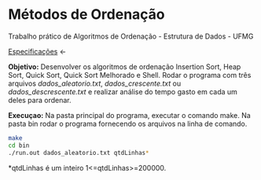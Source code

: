 # Métodos de Ordenação
Trabalho prático de Algoritmos de Ordenação - Estrutura de Dados - UFMG

<a href="https://drive.google.com/file/d/1s3P8Fh1Gcjh7bku6WYmhtKr5S-pdYVbV/view">Especificações</a> ← 

<b>Objetivo:</b> Desenvolver os algoritmos de ordenação Insertion Sort, Heap Sort, Quick Sort, Quick Sort Melhorado e Shell. Rodar o programa com três arquivos <i>dados_aleatorio.txt</i>, <i>dados_crescente.txt</i> ou <i>dados_descrescente.txt</i> e realizar análise do tempo gasto em cada um deles para ordenar.

<b>Execuçao:</b> Na pasta principal do programa, executar o comando make. Na pasta bin rodar o programa fornecendo os arquivos na linha de comando.
```bash
make
cd bin
./run.out dados_aleatorio.txt qtdLinhas*
```
*qtdLinhas é um inteiro 1<=qtdLinhas>=200000.
